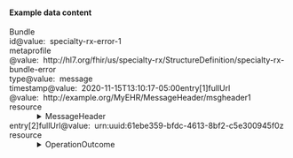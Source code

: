 <h4>Example data content</h4>

<div class="fm_ex"><span class="emph0"><a>Bundle</a></span><br/><span style="display:inline-block"><span class="emph1"><a >id</a></span><span style="display:inline-block"><span class="leastEmph fhirValue"><a >@value</a></span>: &nbsp;<span class="valueEmph"><a>specialty-rx-error-1</a></span></span></span><br><span style="display:inline-block"><span class="emph1"><a >meta</a></span><span style="display:inline-block"><span class="emph2"><a >profile</a></span></span></span><span style="display:inline-block"><span class="leastEmph fhirValue"><a >@value</a></span>: &nbsp;<span class="valueEmph"><a>http://hl7.org/fhir/us/specialty-rx/StructureDefinition/specialty-rx-bundle-error</a></span></span><br><span style="display:inline-block"><span class="emph1"><a >type</a></span><span style="display:inline-block"><span class="leastEmph fhirValue"><a >@value</a></span>: &nbsp;<span class="valueEmph"><a>message</a></span></span></span><br><span style="display:inline-block"><span class="emph1"><a >timestamp</a></span><span style="display:inline-block"><span class="leastEmph fhirValue"><a >@value</a></span>: &nbsp;<span class="valueEmph"><a>2020-11-15T13:10:17-05:00</a></span></span></span><span class="indent0"><span style="display:inline-block"><span class="emph1"><a  class="emphRepeat">entry[1]</a></span><span style="display:inline-block"><span class="emph2"><a >fullUrl</a></span></span></span><span style="display:inline-block"><span class="leastEmph fhirValue"><a >@value</a></span>: &nbsp;<span class="valueEmph"><a>http://example.org/MyEHR/MessageHeader/msgheader1</a></span></span><br><span style="display:inline-block"><span class="emph2"><a >resource</a></span><span style="margin-left:50px; display:block"><details><summary><span class="emph0"><a >MessageHeader</a></span></summary><br><span style="display:inline-block"><span class="emph1"><a >id</a></span><span style="display:inline-block"><span class="leastEmph fhirValue"><a >@value</a></span>: &nbsp;<span class="valueEmph"><a>res1</a></span></span></span><br><span style="display:inline-block"><span class="emph1"><a >eventCoding</a></span><span style="display:inline-block"><span class="emph2"><a >system</a></span></span></span><span style="display:inline-block"><span class="leastEmph fhirValue"><a >@value</a></span>: &nbsp;<span class="valueEmph"><a>http://hl7.org/fhir/us/specialty-rx/CodeSystem/specialty-rx-event-type</a></span></span><span style="display:inline-block"><span class="emph2"><a >code</a></span><span style="display:inline-block"><span class="leastEmph fhirValue"><a >@value</a></span>: &nbsp;<span class="valueEmph"><a>error</a></span></span></span><br><span style="display:inline-block"><span class="emph1"><a >source</a></span><span style="display:inline-block"><span class="emph2"><a >name</a></span></span></span><span style="display:inline-block"><span class="leastEmph fhirValue"><a >@value</a></span>: &nbsp;<span class="valueEmph"><a>MyEHR</a></span></span><span style="display:inline-block"><span class="emph2"><a >endpoint</a></span><span style="display:inline-block"><span class="leastEmph fhirValue"><a >@value</a></span>: &nbsp;<span class="valueEmph"><a>http://example.org/MyEHR</a></span></span></span><br><span style="display:inline-block"><span class="emph1"><a >response</a></span><span style="display:inline-block"><span class="emph2"><a >identifier</a></span></span></span><span style="display:inline-block"><span class="leastEmph fhirValue"><a >@value</a></span>: &nbsp;<span class="valueEmph"><a>req1</a></span></span><span style="display:inline-block"><span class="emph2"><a >code</a></span><span style="display:inline-block"><span class="leastEmph fhirValue"><a >@value</a></span>: &nbsp;<span class="valueEmph"><a>transient-error</a></span></span></span><br><span style="display:inline-block"><span class="emph1"><a >focus</a></span><span style="display:inline-block"><span class="emph2"><a >reference</a></span></span></span><span style="display:inline-block"><span class="leastEmph fhirValue"><a >@value</a></span>: &nbsp;<span class="valueEmph"><a>urn:uuid:61ebe359-bfdc-4613-8bf2-c5e300945f0z</a></span></span></details></span></span><br/><span style="display:inline-block"><span class="emph1"><a  class="emphRepeat">entry[2]</a></span><span style="display:inline-block"><span class="emph2"><a >fullUrl</a></span></span></span><span style="display:inline-block"><span class="leastEmph fhirValue"><a >@value</a></span>: &nbsp;<span class="valueEmph"><a>urn:uuid:61ebe359-bfdc-4613-8bf2-c5e300945f0z</a></span></span><br><span style="display:inline-block"><span class="emph2"><a >resource</a></span><span style="margin-left:50px; display:block"><details><summary><span class="emph0"><a >OperationOutcome</a></span></summary><br><span style="display:inline-block"><span class="emph1"><a >id</a></span><span style="display:inline-block"><span class="leastEmph fhirValue"><a >@value</a></span>: &nbsp;<span class="valueEmph"><a>exception-13450456830</a></span></span></span><br><span style="display:inline-block"><span class="emph1"><a >issue</a></span><span style="display:inline-block"><span class="emph2"><a >severity</a></span></span></span><span style="display:inline-block"><span class="leastEmph fhirValue"><a >@value</a></span>: &nbsp;<span class="valueEmph"><a>fatal</a></span></span><span style="display:inline-block"><span class="emph2"><a >code</a></span><span style="display:inline-block"><span class="leastEmph fhirValue"><a >@value</a></span>: &nbsp;<span class="valueEmph"><a>exception</a></span></span></span><span style="display:inline-block"><span class="emph2"><a >details</a></span><span style="display:inline-block"><span class="emph3"><a >text</a></span></span></span><span style="display:inline-block"><span class="leastEmph fhirValue"><a >@value</a></span>: &nbsp;<span class="valueEmph"><a>An unexpected exception occurred. Please resubmit</a></span></span></details></span></span><br/></span></div>